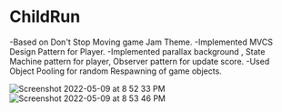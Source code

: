 # ChildRun
-Based on Don't Stop Moving game Jam Theme.
-Implemented MVCS Design Pattern for Player.
-Implemented parallax background , State Machine pattern for player, Observer pattern for update score.
-Used Object Pooling for random Respawning of game objects.

![Screenshot 2022-05-09 at 8 52 33 PM](https://user-images.githubusercontent.com/87377665/167443444-22e2d5ee-e7e5-43e3-9aba-c78c8840e59f.png)
![Screenshot 2022-05-09 at 8 53 46 PM](https://user-images.githubusercontent.com/87377665/167443471-55bd27bd-f3ba-4799-bfdf-da3064977ab3.png)
